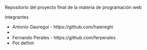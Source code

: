 <p>Repositorio del proyecto final de la materia de programación web</p>

<p>Integrantes</p>
<ul>
	<li>Antonio Gauregui - https://github.com/hawreghi</li>
	<li></li>
	<li>Fernando Perales - https://github.com/ferperales</li>
	<li>Por definir</li>
</ul>